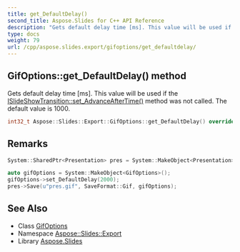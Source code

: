 ```yaml
---
title: get_DefaultDelay()
second_title: Aspose.Slides for C++ API Reference
description: "Gets default delay time [ms]. This value will be used if the ISlideShowTransition::set_AdvanceAfterTime() method was not called. The default value is 1000."
type: docs
weight: 79
url: /cpp/aspose.slides.export/gifoptions/get_defaultdelay/
---
```

## GifOptions::get_DefaultDelay() method


Gets default delay time [ms]. This value will be used if the [ISlideShowTransition::set_AdvanceAfterTime()](../../../aspose.slides/islideshowtransition/set_advanceaftertime/) method was not called. The default value is 1000.

```cpp
int32_t Aspose::Slides::Export::GifOptions::get_DefaultDelay() override
```

## Remarks



```cpp
System::SharedPtr<Presentation> pres = System::MakeObject<Presentation>(u"pres.pptx");

auto gifOptions = System::MakeObject<GifOptions>();
gifOptions->set_DefaultDelay(2000);
pres->Save(u"pres.gif", SaveFormat::Gif, gifOptions);
```

## See Also

* Class [GifOptions](./)
* Namespace [Aspose::Slides::Export](../)
* Library [Aspose.Slides](../../)